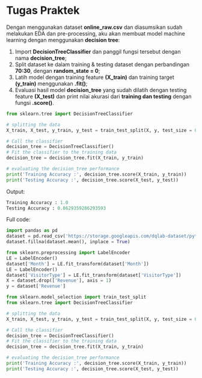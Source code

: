 # Tugas Praktek

Dengan menggunakan dataset **online_raw.csv** dan diasumsikan sudah melakukan EDA dan pre-processing, aku akan membuat model machine learning dengan menggunakan **decision tree**:

1. Import **DecisionTreeClassifier** dan panggil fungsi tersebut dengan nama **decision_tree**;
2. Split dataset ke dalam training & testing dataset dengan perbandingan **70:30**, dengan **random_state = 0**;
3. Latih model dengan training feature **(X_train)** dan training target **(y_train)** menggunakan **.fit()**;
4. Evaluasi hasil model **decision_tree** yang sudah dilatih dengan testing feature **(X_test)** dan print nilai akurasi dari **training dan testing** dengan fungsi **.score()**.

```python
from sklearn.tree import DecisionTreeClassifier

# splitting the data
X_train, X_test, y_train, y_test = train_test_split(X, y, test_size = 0.3, random_state = 0)

# Call the classifier
decision_tree = DecisionTreeClassifier()
# Fit the classifier to the training data
decision_tree = decision_tree.fit(X_train, y_train)

# evaluating the decision_tree performance
print('Training Accuracy :', decision_tree.score(X_train, y_train))
print('Testing Accuracy :', decision_tree.score(X_test, y_test))
```

Output:
```python
Training Accuracy : 1.0
Testing Accuracy : 0.8629359286293593
```

Full code:
```python
import pandas as pd
dataset = pd.read_csv('https://storage.googleapis.com/dqlab-dataset/pythonTutorial/online_raw.csv')
dataset.fillna(dataset.mean(), inplace = True)

from sklearn.preprocessing import LabelEncoder
LE = LabelEncoder()
dataset['Month'] = LE.fit_transform(dataset['Month'])
LE = LabelEncoder()
dataset['VisitorType'] = LE.fit_transform(dataset['VisitorType'])
X = dataset.drop(['Revenue'], axis = 1)
y = dataset['Revenue']

from sklearn.model_selection import train_test_split
from sklearn.tree import DecisionTreeClassifier

# splitting the data
X_train, X_test, y_train, y_test = train_test_split(X, y, test_size = 0.3, random_state = 0)

# Call the classifier
decision_tree = DecisionTreeClassifier()
# Fit the classifier to the training data
decision_tree = decision_tree.fit(X_train, y_train)

# evaluating the decision_tree performance
print('Training Accuracy :', decision_tree.score(X_train, y_train))
print('Testing Accuracy :', decision_tree.score(X_test, y_test))
```
